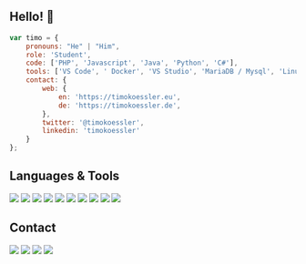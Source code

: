 ## Hello! 👋
```javascript
var timo = {
	pronouns: "He" | "Him",
	role: 'Student',
	code: ['PHP', 'Javascript', 'Java', 'Python', 'C#'],
	tools: ['VS Code', ' Docker', 'VS Studio', 'MariaDB / Mysql', 'Linux'],
	contact: {
		web: {
			en: 'https://timokoessler.eu',
			de: 'https://timokoessler.de',
		},
		twitter: '@timokoessler',
		linkedin: 'timokoessler'
	}
};
```
## Languages & Tools
![](https://img.shields.io/badge/Code-Javascript-blue?style=flat&logo=javascript&logoColor=white) ![](https://img.shields.io/badge/Code-PHP-blue?style=flat&logo=php&logoColor=white) ![](https://img.shields.io/badge/Code-Java-blue?style=flat&logo=java&logoColor=white) ![](https://img.shields.io/badge/Code-Python-blue?style=flat&logo=python&logoColor=white)  ![](https://img.shields.io/badge/Code-C%23-blue?style=flat&logo=c%20sharp&logoColor=white) 
![](https://img.shields.io/badge/Tools-VS%20Code-blue?style=flat&logo=Visual%20Studio%20Code&logoColor=white) ![](https://img.shields.io/badge/Tools-Docker-blue?style=flat&logo=docker&logoColor=white) ![](https://img.shields.io/badge/Tools-Visual%20Studio-blue?style=flat&logo=Visual%20Studio&logoColor=white) ![](https://img.shields.io/badge/Tools-MariaDB%20/%20MySQL-blue?style=flat&logo=mariadb&logoColor=white)
![](https://img.shields.io/badge/OS-Linux%20(esp.%20Debian)-blue?style=flat&logo=linux&logoColor=white)

## Contact
[![](https://img.shields.io/badge/My%20Website-English-success?style=flat&logo=Microsoft%20Edge&logoColor=white)](https://timokoessler.eu) [![](https://img.shields.io/badge/Meine%20Website-German-success?style=flat&logo=Microsoft%20Edge&logoColor=white)](https://timokoessler.de)
[![](https://img.shields.io/badge/Social-Twitter-red?style=flat&logo=twitter&logoColor=white)](https://twitter.com/timokoessler) [![](https://img.shields.io/badge/Social-LinkedIn-red?style=flat&logo=linkedin&logoColor=white)](https://linkedin.com/in/timokoessler)
